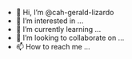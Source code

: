 - 👋 Hi, I’m @cah-gerald-lizardo
- 👀 I’m interested in ...
- 🌱 I’m currently learning ...
- 💞️ I’m looking to collaborate on ...
- 📫 How to reach me ...

<!---
cah-gerald-lizardo/cah-gerald-lizardo is a ✨ special ✨ repository because its `README.md` (this file) appears on your GitHub profile.
You can click the Preview link to take a look at your changes.
--->
